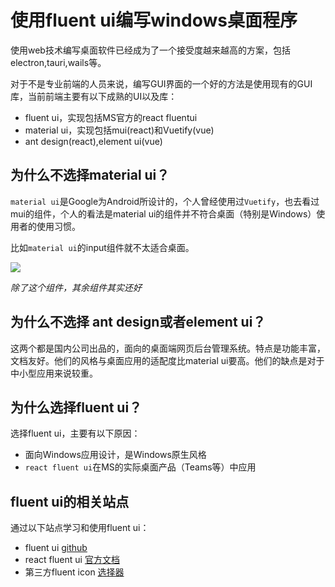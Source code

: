 # 使用fluent ui编写windows桌面程序

使用web技术编写桌面软件已经成为了一个接受度越来越高的方案，包括electron,tauri,wails等。

对于不是专业前端的人员来说，编写GUI界面的一个好的方法是使用现有的GUI库，当前前端主要有以下成熟的UI以及库：

- fluent ui，实现包括MS官方的react fluentui
- material ui，实现包括mui(react)和Vuetify(vue)
- ant design(react),element ui(vue)

## 为什么不选择material ui？

`material ui`是Google为Android所设计的，个人曾经使用过`Vuetify`，也去看过mui的组件，个人的看法是material ui的组件并不符合桌面（特别是Windows）使用者的使用习惯。

比如`material ui`的input组件就不太适合桌面。

![](Pasted%20image%2020231223222019.png)

*除了这个组件，其余组件其实还好*

## 为什么不选择 ant design或者element ui？

这两个都是国内公司出品的，面向的桌面端网页后台管理系统。特点是功能丰富，文档友好。他们的风格与桌面应用的适配度比material ui要高。他们的缺点是对于中小型应用来说较重。

## 为什么选择fluent ui？

选择fluent ui，主要有以下原因：

- 面向Windows应用设计，是Windows原生风格
- `react fluent ui`在MS的实际桌面产品（Teams等）中应用

## fluent ui的相关站点

通过以下站点学习和使用fluent ui：

- fluent ui [github](https://github.com/microsoft/fluentui)
- react fluent ui [官方文档](https://react.fluentui.dev/)
- 第三方fluent icon [选择器](https://fluenticons.co/)